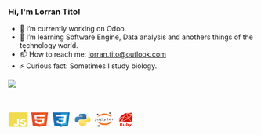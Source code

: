 ### Hi, I'm Lorran Tito!

- 🔭 I’m currently working on Odoo.
- 🌱 I’m learning Software Engine, Data analysis and anothers things of the technology world.
- 📫 How to reach me: lorran.tito@outlook.com
- ⚡ Curious fact: Sometimes I study biology.

<!-- <div>
  <a href="https://github.com/LorranSilva">
  <img height="180em" src="https://github-readme-stats.vercel.app/api username=LorranSilva&show_icons=true&theme=highcontrast&include_all_commits=true&count_private=true" />
</div> -->

<picture>
<source 
  srcset="https://github-readme-stats.vercel.app/api?username=LorranSilva&show_icons=true&theme=dark"
  media="(prefers-color-scheme: dark)"/>
<source
  srcset="https://github-readme-stats.vercel.app/api?username=LorranSilva&show_icons=true"
  media="(prefers-color-scheme: light), (prefers-color-scheme: no-preference)"/>
<img src="https://github-readme-stats.vercel.app/api?username=LorranSilva&show_icons=true" />
</picture>

  
  ##
<div style="display: inline_block"><br>
      <img align="center" alt="Rafa-Js" height="30" width="40" src="https://raw.githubusercontent.com/devicons/devicon/master/icons/javascript/javascript-plain.svg">
      <img align="center" alt="Rafa-HTML" height="30" width="40" src="https://raw.githubusercontent.com/devicons/devicon/master/icons/html5/html5-original.svg">
      <img align="center" alt="Rafa-CSS" height="30" width="40" src="https://raw.githubusercontent.com/devicons/devicon/master/icons/css3/css3-original.svg">
      <img align="center" alt="Rafa-Python" height="30" width="40" src="https://raw.githubusercontent.com/devicons/devicon/master/icons/python/python-original.svg">
      <img align="center" alt="Rafa-Jupyter" height="30" width="40" src='https://github.com/devicons/devicon/blob/master/icons/jupyter/jupyter-original-wordmark.svg'>
      <img align="center" alt="Rafa-Ruby" height="30" width="40" src='https://github.com/devicons/devicon/blob/master/icons/ruby/ruby-plain-wordmark.svg'>
</div>
